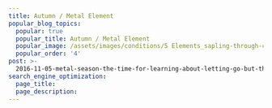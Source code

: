```yaml
---
title: Autumn / Metal Element
popular_blog_topics:
  popular: true
  popular_title: Autumn / Metal Element
  popular_image: /assets/images/conditions/5 Elements_sapling-through-cement.jpg
  popular_order: '4'
post: >-
  2016-11-05-metal-season-the-time-for-learning-about-letting-go-but-that-whats-of-value-remains
search_engine_optimization:
  page_title:
  page_description:
---
```


